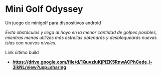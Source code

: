 # Mini Golf Odyssey
Un juego de minigolf para dispositivos android

_Evita obstáculos y llega al hoyo en la menor cantidad de golpes posibles, mientras menos utilizes más estrellas obtendrás y desbloquearás nuevas islas con nuevos niveles._

Link último build

* **https://drive.google.com/file/d/1QuvzIuKjPiZK5RnwACPhCede_i-3ikNL/view?usp=sharing**
